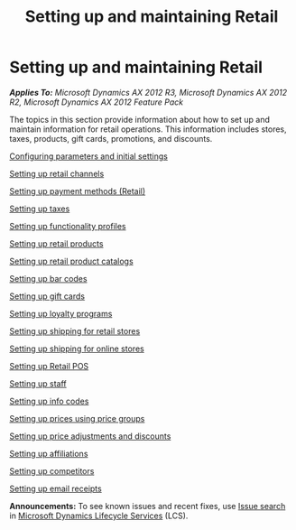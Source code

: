 ﻿---
title: Setting up and maintaining Retail
TOCTitle: Setting up and maintaining Retail
ms:assetid: a97494f9-3acc-444c-9311-b33fefe7ed9a
ms:mtpsurl: https://technet.microsoft.com/en-us/library/Hh597201(v=AX.60)
ms:contentKeyID: 39519271
ms.date: 05/01/2014
mtps_version: v=AX.60
f1_keywords:
- setup
- retail
---

# Setting up and maintaining Retail 


_**Applies To:** Microsoft Dynamics AX 2012 R3, Microsoft Dynamics AX 2012 R2, Microsoft Dynamics AX 2012 Feature Pack_

The topics in this section provide information about how to set up and maintain information for retail operations. This information includes stores, taxes, products, gift cards, promotions, and discounts.

[Configuring parameters and initial settings](configuring-parameters-and-initial-settings.md)

[Setting up retail channels](setting-up-retail-channels.md)

[Setting up payment methods (Retail)](setting-up-payment-methods-retail.md)

[Setting up taxes](setting-up-taxes.md)

[Setting up functionality profiles](setting-up-functionality-profiles.md)

[Setting up retail products](setting-up-retail-products.md)

[Setting up retail product catalogs](setting-up-retail-product-catalogs.md)

[Setting up bar codes](setting-up-bar-codes.md)

[Setting up gift cards](setting-up-gift-cards.md)

[Setting up loyalty programs](setting-up-loyalty-programs.md)

[Setting up shipping for retail stores](setting-up-shipping-for-retail-stores.md)

[Setting up shipping for online stores](setting-up-shipping-for-online-stores.md)

[Setting up Retail POS](setting-up-retail-pos.md)

[Setting up staff](setting-up-staff.md)

[Setting up info codes](setting-up-info-codes.md)

[Setting up prices using price groups](setting-up-prices-using-price-groups.md)

[Setting up price adjustments and discounts](setting-up-price-adjustments-and-discounts.md)

[Setting up affiliations](setting-up-affiliations.md)

[Setting up competitors](setting-up-competitors.md)

[Setting up email receipts](setting-up-email-receipts.md)

  
**Announcements:** To see known issues and recent fixes, use [Issue search](http://go.microsoft.com/fwlink/?linkid=389258) in [Microsoft Dynamics Lifecycle Services](http://go.microsoft.com/fwlink/?linkid=306505) (LCS).

